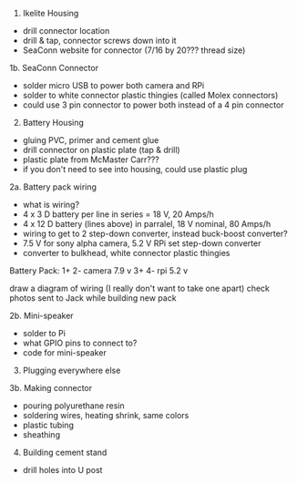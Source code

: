 1. Ikelite Housing
- drill connector location
- drill & tap, connector screws down into it
- SeaConn website for connector (7/16 by 20??? thread size)

1b. SeaConn Connector
- solder micro USB to power both camera and RPi 
- solder to white connector plastic thingies (called Molex connectors)
- could use 3 pin connector to power both instead of a 4 pin connector

2. Battery Housing
- gluing PVC, primer and cement glue
- drill connector on plastic plate (tap & drill)
- plastic plate from McMaster Carr???
- if you don't need to see into housing, could use plastic plug

2a. Battery pack wiring
- what is wiring?
- 4 x 3 D battery per line in series = 18 V, 20 Amps/h
- 4 x 12 D battery (lines above) in parralel, 18 V nominal, 80 Amps/h
- wiring to get to 2 step-down converter, instead buck-boost converter?
- 7.5 V for sony alpha camera, 5.2 V RPi set step-down converter
- converter to bulkhead, white connector plastic thingies 


Battery Pack:
1+ 2- camera 7.9 v
3+ 4- rpi 5.2 v

draw a diagram of wiring (I really don't want to take one apart)
check photos sent to Jack while building new pack



2b. Mini-speaker

- solder to Pi
- what GPIO pins to connect to?
- code for mini-speaker

3. Plugging everywhere else

3b. Making connector
- pouring polyurethane resin
- soldering wires, heating shrink, same colors
- plastic tubing
- sheathing

4. Building cement stand
- drill holes into U post
